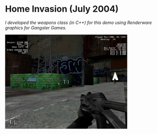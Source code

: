 # Home Invasion (July 2004)
_I developed the weapons class (in C++) for this demo using Renderware graphics for Gangster Games._

![](https://github.com/hectormoralespiloni/Home-Invasion/blob/master/hi_full.jpg)
